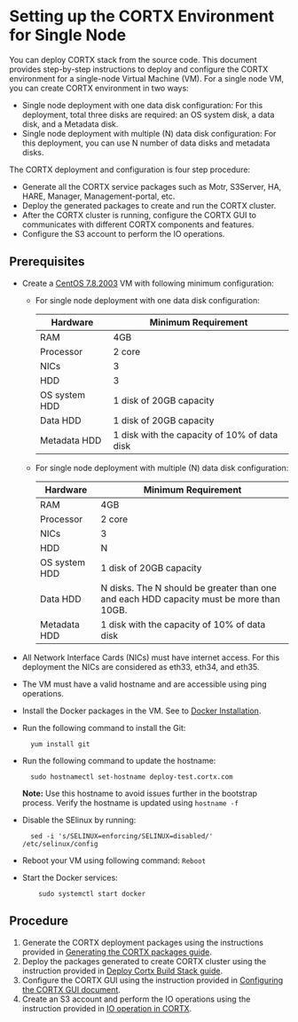 # Setting up the CORTX Environment for Single Node

You can deploy CORTX stack from the source code. This document provides step-by-step instructions to deploy and configure the CORTX environment for a single-node Virtual Machine (VM).
For a single node VM, you can create CORTX environment in two ways:

-   Single node deployment with one data disk configuration: For this deployment, total three disks are required: an OS system disk, a data disk, and a Metadata disk.
-   Single node deployment with multiple (N) data disk configuration: For this deployment, you can use N number of data disks and metadata disks.

The CORTX deployment and configuration is four step procedure:

-   Generate all the CORTX service packages such as Motr, S3Server, HA, HARE, Manager, Management-portal, etc.
-   Deploy the generated packages to create and run the CORTX cluster.
-   After the CORTX cluster is running, configure the CORTX GUI to communicates with different CORTX components and features.
-   Configure the S3 account to perform the IO operations.

## Prerequisites

-   Create a [CentOS 7.8.2003](http://repos-va.psychz.net/centos/7.8.2003/isos/x86_64/) VM with following minimum configuration:

  	- For single node deployment with one data disk configuration:

  		| Hardware         | Minimum Requirement                          |
  		|------------------|----------------------------------------------|
  		|  RAM             | 4GB                                          |
  		|  Processor       | 2 core                                       |
  		|  NICs            | 3                                           |
  		| HDD	             | 3                                           |
  		|  OS system HDD   | 1 disk of 20GB capacity                      |
  		|  Data HDD        | 1 disk of 20GB capacity                      |
  		|  Metadata HDD    | 1 disk with the capacity of 10% of data disk |

  	- For single node deployment with multiple (N) data disk configuration:

  		| Hardware                | Minimum Requirement                                                                              |
  		|-------------------------|--------------------------------------------------------------------------------------------------|
  		|  RAM                    | 4GB                                                                                              |
  		|  Processor              | 2 core                                                                                           |
  		|  NICs                   |  3                                                                                               |
  		| HDD	                    |  N                                                                                               |
  		|  OS system HDD          | 1 disk of 20GB capacity                                                                          |
  		|  Data HDD               | N disks. The N should be greater than one and each HDD capacity must be more than 10GB. |
  		|  Metadata HDD           | 1 disk with the capacity of 10% of data disk                                                     |

-   All Network Interface Cards (NICs) must have internet access. For this deployment the NICs are considered as eth33, eth34, and eth35.
-   The VM must have a valid hostname and are accessible using ping operations.
-   Install the Docker packages in the VM. See to [Docker Installation](https://docs.docker.com/engine/install/centos/).
-   Run the following command to install the Git:
    ```
      yum install git
    ```
-   Run the following command to update the hostname:  
    ```
      sudo hostnamectl set-hostname deploy-test.cortx.com
    ```
      **Note:**  Use this hostname to avoid issues further in the bootstrap process. Verify the hostname is updated using  `hostname -f`

-   Disable the SElinux by running:    
    ```
      sed -i 's/SELINUX=enforcing/SELINUX=disabled/' /etc/selinux/config
    ```
-   Reboot your VM using following command: `Reboot`
-   Start the Docker services:
    ```
    	sudo systemctl start docker
    ```

## Procedure

1. Generate the CORTX deployment packages using the instructions provided in [Generating the CORTX packages guide](https://github.com/Seagate/cortx/blob/main/doc/Release_Build_Creation.rst).
2. Deploy the packages generated to create CORTX cluster using the instruction provided in [Deploy Cortx Build Stack guide](https://github.com/Seagate/cortx/blob/main/doc/ProvisionReleaseBuild.md).
3. Configure the CORTX GUI using the instruction provided in [Configuring the CORTX GUI document](https://github.com/Seagate/cortx/blob/main/doc/Preboarding_and_Onboarding.rst).
4. Create an S3 account and perform the IO operations using the instruction provided in [IO operation in CORTX](https://github.com/Seagate/cortx/blob/main/doc/testing_io.rst).
